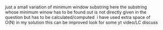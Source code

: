 just a small variation of minimum window substring here the substring whose minimum winow has to be found out is not directly given in the question but has to be calculated/computed
​
i have used extra space of O(N) in my solution
this can be improved look for some yt video/LC discuss
​